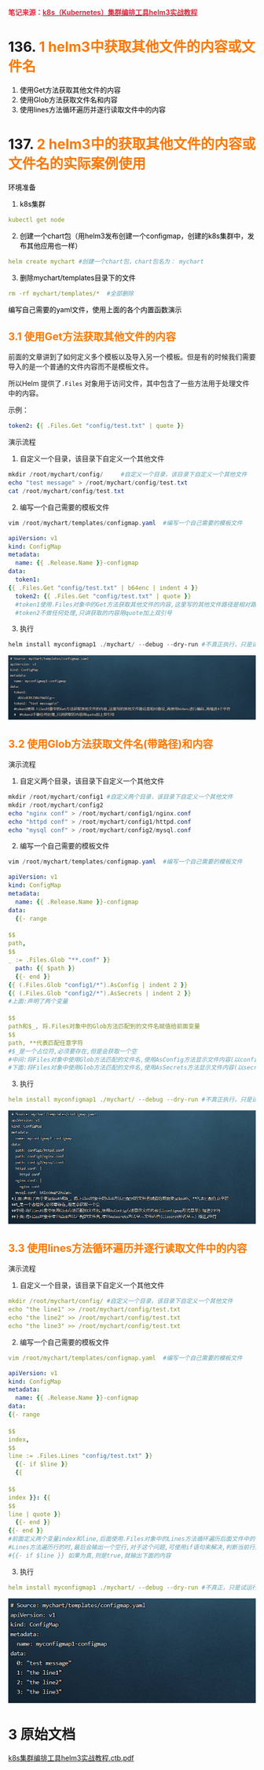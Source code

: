 **<font style="color:#DF2A3F;background-color:#FFFFFF;">笔记来源：</font>**[**<font style="color:#DF2A3F;background-color:#FFFFFF;">k8s（Kubernetes）集群编排工具helm3实战教程</font>**](https://www.bilibili.com/video/BV12D4y1Y7Z7/?spm_id_from=333.337.search-card.all.click&vd_source=e8046ccbdc793e09a75eb61fe8e84a30)

# 136. <font style="color:#ff7800;">1 helm3中获取其他文件的内容或文件名</font>
1. <font style="color:#000000;">使用Get方法获取其他文件的内容</font>
2. <font style="color:#000000;">使用Glob方法获取文件名和内容 </font>
3. <font style="color:#000000;">使用lines方法循环遍历并逐行读取文件中的内容</font>

# 137. <font style="color:#ff7800;">2 helm3中的获取其他文件的内容或文件名的实际案例使用</font>
<font style="color:#000000;">环境准备</font>

1. <font style="color:#000000;">k8s集群</font>

```yaml
kubectl get node
```

2. <font style="color:#000000;">创建一个chart包（用helm3发布创建一个configmap，创建的k8s集群中，发布其他应用也一样）</font>

```yaml
helm create mychart #创建一个chart包，chart包名为： mychart 
```

3. <font style="color:#000000;">删除mychart/templates目录下的文件</font>

```yaml
rm -rf mychart/templates/*  #全部删除
```

<font style="color:#000000;">编写自己需要的yaml文件，使用上面的各个内置函数演示</font>

## <font style="color:#ff7800;">3.1 使用Get方法获取其他文件的内容</font> 
前面的文章讲到了如何定义多个模板以及导入另一个模板。但是有的时候我们需要导入的是一个普通的文件内容而不是模板文件。

所以Helm 提供了`.Files` 对象用于访问文件，其中包含了一些方法用于处理文件中的内容。

示例：

```yaml
token2: {{ .Files.Get "config/test.txt" | quote }}
```

演示流程

1. 自定义一个目录，该目录下自定义一个其他文件

```powershell
mkdir /root/mychart/config/     #自定义一个目录，该目录下自定义一个其他文件
echo "test message" > /root/mychart/config/test.txt
cat /root/mychart/config/test.txt 
```

2. 编写一个自己需要的模板文件

```powershell
vim /root/mychart/templates/configmap.yaml  #编写一个自己需要的模板文件
```

```yaml
apiVersion: v1
kind: ConfigMap
metadata:
  name: {{ .Release.Name }}-configmap
data:
  token1:
{{ .Files.Get "config/test.txt" | b64enc | indent 4 }}
  token2: {{ .Files.Get "config/test.txt" | quote }}
  #token1使用.Files对象中的Get方法获取其他文件的内容,这里写的其他文件路径是相对路径,再使用b64enc进行编码,再缩进4个字符
  #token2不做任何处理,只讲获取的内容用quote加上双引号
```

3. 执行

```powershell
helm install myconfigmap1 ./mychart/ --debug --dry-run #不真正执行，只是试运行看是否能运行
```

![](images/117.png)

## <font style="color:#ff7800;">3.2 使用Glob方法获取文件名(带路径)和内容</font> 
演示流程

1. 自定义两个目录，该目录下自定义一个其他文件

```powershell
mkdir /root/mychart/config1 #自定义两个目录，该目录下自定义一个其他文件
mkdir /root/mychart/config2
echo "nginx conf" > /root/mychart/config1/nginx.conf
echo "httpd conf" > /root/mychart/config1/httpd.conf
echo "mysql conf" > /root/mychart/config2/mysql.conf
```

2. 编写一个自己需要的模板文件

```powershell
vim /root/mychart/templates/configmap.yaml  #编写一个自己需要的模板文件
```

```yaml
apiVersion: v1
kind: ConfigMap
metadata:
  name: {{ .Release.Name }}-configmap
data:
  {{- range 

$$
path, 
$$
_ := .Files.Glob "**.conf" }}
  path: {{ $path }}
  {{- end }}
{{ (.Files.Glob "config1/*").AsConfig | indent 2 }}
{{ (.Files.Glob "config2/*").AsSecrets | indent 2 }}
#上面:声明了两个变量

$$
path和$_, 将.Files对象中的Glob方法匹配到的文件名赋值给前面变量
$$
path, **代表匹配任意字符
#$_是一个占位符,必须要存在,但是会获取一个空
#中间:将Files对象中使用Glob方法匹配的文件名,使用AsConfig方法显示文件内容(以configmap形式显示) 缩进2字符
#下面:将Files对象中使用Glob方法匹配的文件名,使用AsSecrets方法显示文件内容(以secret形式显示) 缩进2字符
```

3. 执行

```yaml
helm install myconfigmap1 ./mychart/ --debug --dry-run #不真正执行，只是试运行看是否能运行
```

![](images/118.png)

## <font style="color:#ff7800;">3.3 使用lines方法循环遍历并逐行读取文件中的内容</font>
演示流程

1. 自定义一个目录，该目录下自定义一个其他文件

```yaml
mkdir /root/mychart/config/ #自定义一个目录，该目录下自定义一个其他文件
echo "the line1" >> /root/mychart/config/test.txt
echo "the line2" >> /root/mychart/config/test.txt
echo "the line3" >> /root/mychart/config/test.txt
```

2. 编写一个自己需要的模板文件

```yaml
vim /root/mychart/templates/configmap.yaml  #编写一个自己需要的模板文件
```

```yaml
apiVersion: v1
kind: ConfigMap
metadata:
  name: {{ .Release.Name }}-configmap
data:
{{- range 

$$
index, 
$$
line := .Files.Lines "config/test.txt" }}
  {{- if $line }}
  {{ 

$$
index }}: {{ 
$$
line | quote }}
  {{- end }}
{{- end }}
#前面定义两个变量index和line,后面使用.Files对象中的Lines方法循环遍历后面文件中的每行内容赋值给line变量,将每行索引赋值给index变量#Lines方法通常和range一起使用,可以遍历文件中的每一行并输出.
#Lines方法遍历行的时,最后会输出一个空行,对于这个问题,可使用if语句来解决,判断当前行的内容是否为空,如果不为空则输出
#{{- if $line }} 如果为真,则是true,就输出下面的内容
```

3. 执行

```yaml
helm install myconfigmap1 ./mychart/ --debug --dry-run #不真正，只是试运行看是否能运行
```

![](images/119.png)  


# 3 原始文档
[k8s集群编排工具helm3实战教程.ctb.pdf](https://www.yuque.com/attachments/yuque/0/2023/pdf/22334924/1688198223451-b4adb981-c832-4f55-92f9-12a1aa4466ce.pdf)

  
  


